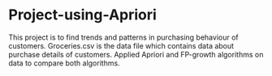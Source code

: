 # Project-using-Apriori
This project is to find trends and patterns in purchasing behaviour of customers. Groceries.csv is the data file which contains data about purchase details of customers. Applied Apriori and FP-growth algorithms on data to compare both algorithms.  
